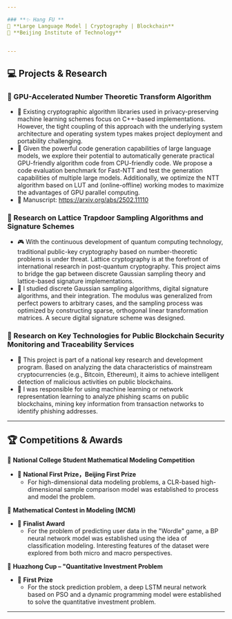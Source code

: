 ```yaml
---

### **✨ Hang FU **
🚀 **Large Language Model | Cryptography | Blockchain**  
📍 **Beijing Institute of Technology**   


---
```


## 💻 **Projects & Research**
### **🔹 GPU-Accelerated Number Theoretic Transform Algorithm**
- 📌 Existing cryptographic algorithm libraries used in privacy-preserving machine learning schemes focus on C++-based implementations. However, the tight coupling of this approach with the underlying system architecture and operating system types makes project deployment and portability challenging.
- 📡 Given the powerful code generation capabilities of large language models, we explore their potential to automatically generate practical GPU-friendly algorithm code from CPU-friendly code. We propose a code evaluation benchmark for Fast-NTT and test the generation capabilities of multiple large models. Additionally, we optimize the NTT algorithm based on LUT and (online-offline) working modes to maximize the advantages of GPU parallel computing.
- 🚀 Manuscript: https://arxiv.org/abs/2502.11110

### **🔹 Research on Lattice Trapdoor Sampling Algorithms and Signature Schemes**
- 🎮 With the continuous development of quantum computing technology, traditional public-key cryptography based on number-theoretic problems is under threat. Lattice cryptography is at the forefront of international research in post-quantum cryptography. This project aims to bridge the gap between discrete Gaussian sampling theory and lattice-based signature implementations.
- 🔧 I studied discrete Gaussian sampling algorithms, digital signature algorithms, and their integration. The modulus was generalized from perfect powers to arbitrary cases, and the sampling process was optimized by constructing sparse, orthogonal linear transformation matrices. A secure digital signature scheme was designed.

### **🔹 Research on Key Technologies for Public Blockchain Security Monitoring and Traceability Services**
- 🤖 This project is part of a national key research and development program. Based on analyzing the data characteristics of mainstream cryptocurrencies (e.g., Bitcoin, Ethereum), it aims to achieve intelligent detection of malicious activities on public blockchains.
- 🚀 I was responsible for using machine learning or network representation learning to analyze phishing scams on public blockchains, mining key information from transaction networks to identify phishing addresses.

---

## 🏆 **Competitions & Awards**
🏅 **National College Student Mathematical Modeling Competition**
- 🥇 **National First Prize，Beijing First Prize**
  - For high-dimensional data modeling problems, a CLR-based high-dimensional sample comparison model was established to process and model the problem.

🏅 **Mathematical Contest in Modeling (MCM)**
- 🥇 **Finalist Award**
  - For the problem of predicting user data in the "Wordle" game, a BP neural network model was established using the idea of classification modeling. Interesting features of the dataset were explored from both micro and macro perspectives.
 
🏅 **Huazhong Cup – "Quantitative Investment Problem**
- 🥇 **First Prize**
  - For the stock prediction problem, a deep LSTM neural network based on PSO and a dynamic programming model were established to solve the quantitative investment problem.
---
